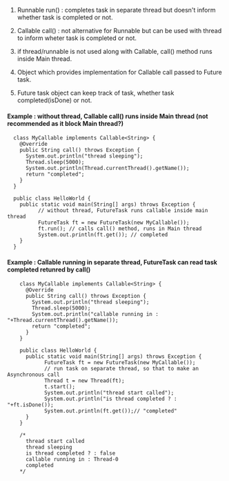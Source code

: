 1. Runnable run() : completes task in separate thread but doesn't inform whether task is completed or not.

2. Callable call() : not alternative for Runnable but can be used with thread to inform wheter task is completed or not.

3. if thread/runnable is not used along with Callable, call() method runs inside Main thread.

4. Object which provides implementation for Callable call passed to Future task.

5. Future task object can keep track of task, whether task completed(isDone) or not.

#### Example : without thread, Callable call() runs inside Main thread (not recommended as it block Main thread?)


      class MyCallable implements Callable<String> {
        @Override
        public String call() throws Exception {
          System.out.println("thread sleeping");
          Thread.sleep(5000);
          System.out.println(Thread.currentThread().getName());
          return "completed";
        }
      }

      public class HelloWorld {
        public static void main(String[] args) throws Exception {		  
              // without thread, FutureTask runs callable inside main thread
              FutureTask ft = new FutureTask(new MyCallable());		  
              ft.run(); // calls call() method, runs in Main thread
              System.out.println(ft.get()); // completed
        }
      }


#### Example : Callable running in separate thread, FutureTask can read task completed retunred by call()

        class MyCallable implements Callable<String> {
          @Override
          public String call() throws Exception {
            System.out.println("thread sleeping");
            Thread.sleep(5000);
            System.out.println("callable running in : "+Thread.currentThread().getName());
            return "completed";
          }
        }

        public class HelloWorld {
          public static void main(String[] args) throws Exception {
                FutureTask ft = new FutureTask(new MyCallable());		  
                // run task on separate thread, so that to make an Asynchronous call
                Thread t = new Thread(ft);
                t.start();
                System.out.println("thread start called");
                System.out.println("is thread completed ? : "+ft.isDone());
                System.out.println(ft.get());// "completed"	 
          }
        }

        /*
          thread start called
          thread sleeping
          is thread completed ? : false
          callable running in : Thread-0
          completed
        */
